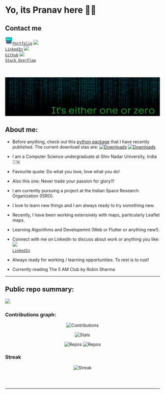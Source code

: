 # Yo, its Pranav here 👋🏻 

## Contact me
<code><a href="https://ps428-portfolio.web.app/" title="Portfolio"><img src="/laptop-svgrepo-com.svg" width=24>Portfolio</a></code>
<code><a href="https://www.linkedin.com/in/ps428/" title="LinkedIn Profile"><img width="22" src="https://github.com/zumrudu-anka/zumrudu-anka/blob/master/images/linkedin.svg"> LinkedIn</a></code>
<code><a href="https://www.github.com/ps428/" title="LinkedIn Profile"><img width="22" src="https://github.com/zumrudu-anka/zumrudu-anka/blob/master/images/github.svg"> Github</a></code>
<code><a href="https://stackoverflow.com/users/12875504/pranav-soni" title="Stack OverFlow Profile"><img width="22" src="https://github.com/zumrudu-anka/zumrudu-anka/blob/master/images/stackoverflow.svg"> Stack OverFlow</a></code>
<br/>
<br>
</br>

![](bg.png)

## About me:

- Before anything, check out this [python package](https://pypi.org/project/print-position/) that I have recently published. The current download stas are: [![Downloads](https://static.pepy.tech/badge/print-position)](https://pepy.tech/project/print-position) [![Downloads](https://static.pepy.tech/badge/print-position/month)](https://pepy.tech/project/print-position)

- I am a Computer Science undergraduate at Shiv Nadar University, India &#127470;&#127475;

- Favourite quote: Do what you love, love what you do!

- Also this one: Never trade your passion for glory!!!

- I am currently pursuing a project at the Indian Space Research Organization (ISRO).

- I love to learn new things and I am always ready to try something new.

- Recently, I have been working extensively with maps, particularly Leaflet maps.

- Learning Algorithms and Developemnt (Web or Flutter or anything new!).

- Connect with me on LinkedIn to discuss about work or anything you like:  <code>
    <a href="https://www.linkedin.com/in/ps428/" title="LinkedIn Profile"><img width="22" src="https://github.com/zumrudu-anka/zumrudu-anka/blob/master/images/linkedin.svg"> LinkedIn</a></code>


- Always ready for working / learning opportunities. To rest is to rust!

- Currently reading The 5 AM Club by Robin Sharma

---

## Public repo summary:
![](https://komarev.com/ghpvc/?username=ps428&label=PROFILE+VIEWS)

### Contributions graph:
  
<p align="center">
  <img src="http://github-profile-summary-cards.vercel.app/api/cards/profile-details?username=ps428&theme=gotham" alt="Contributions" />
</p>   


<p align="center">
  <img src="http://github-profile-summary-cards.vercel.app/api/cards/stats?username=ps428&theme=gotham" alt="Stats" />
</p> 

<p align="center">
  <img src="http://github-profile-summary-cards.vercel.app/api/cards/repos-per-language?username=ps428&theme=gotham" alt="Repos" /> <img src="http://github-profile-summary-cards.vercel.app/api/cards/most-commit-language?username=ps428&theme=gotham" alt="Repos" />
</p> 

    
### Streak
<p align="center">
  <img src="https://github-readme-streak-stats.herokuapp.com?user=ps428&theme=highcontrast&date_format=M%20j%5B%2C%20Y%5D" alt="Streak" />
</p>
<p align="center" style="text-align:center; display:inline-block;">

</p>





---

